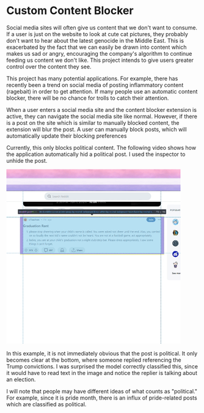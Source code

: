 # Custom Content Blocker

Social media sites will often give us content that we don't want to consume. If a user is just on the website to look at cute cat pictures, they probably don't want to hear about the latest genocide in the Middle East. This is exacerbated by the fact that we can easily be drawn into content which makes us sad or angry, encouraging the company's algorithm to continue feeding us content we don't like. This project intends to give users greater control over the content they see. 

This project has many potential applications. For example, there has recently been a trend on social media of posting inflammatory content (ragebait) in order to get attention. If many people use an automatic content blocker, there will be no chance for trolls to catch their attention.

When a user enters a social media site and the content blocker extension is active, they can navigate the social media site like normal. However, if there is a post on the site which is similar to manually blocked content, the extension will blur the post. A user can manually block posts, which will automatically update their blocking preferences

Currently, this only blocks political content. The following video shows how the application automatically hid a political post. I used the inspector to unhide the post.

![Alt Text](evaluation/example.gif)

In this example, it is not immediately obvious that the post is political. It only becomes clear at the bottom, where someone replied referencing the Trump convictions. I was surprised the model correctly classified this, since it would have to read text in the image and notice the replier is talking about an election.

I will note that people may have different ideas of what counts as "political." For example, since it is pride month, there is an influx of pride-related posts which are classified as political.